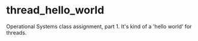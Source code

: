 # thread_hello_world
Operational Systems class assignment, part 1. It's kind of a 'hello world' for threads.
